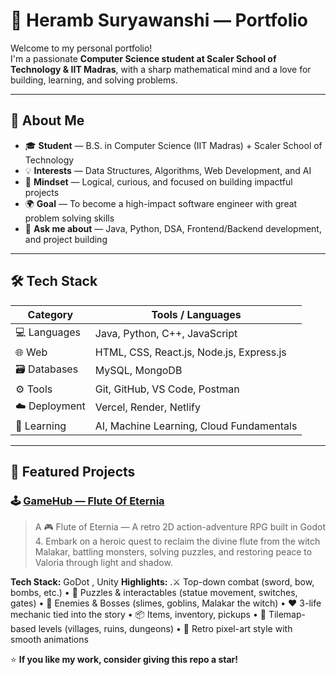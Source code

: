 # 💼 Heramb Suryawanshi — Portfolio

Welcome to my personal portfolio!  
I'm a passionate **Computer Science student at Scaler School of Technology & IIT Madras**, with a sharp mathematical mind and a love for building, learning, and solving problems.

---

## 🚀 About Me

- 🎓 **Student** — B.S. in Computer Science (IIT Madras) + Scaler School of Technology  
- 💡 **Interests** — Data Structures, Algorithms, Web Development, and AI  
- 🧩 **Mindset** — Logical, curious, and focused on building impactful projects  
- 🌍 **Goal** — To become a high-impact software engineer with great problem solving skills
- 💬 **Ask me about** — Java, Python, DSA, Frontend/Backend development, and project building  

---

## 🛠️ Tech Stack

| Category | Tools / Languages |
|-----------|-------------------|
| 💻 Languages | Java, Python, C++, JavaScript |
| 🌐 Web | HTML, CSS, React.js, Node.js, Express.js |
| 🗃️ Databases | MySQL, MongoDB |
| ⚙️ Tools | Git, GitHub, VS Code, Postman |
| ☁️ Deployment | Vercel, Render, Netlify |
| 🧠 Learning | AI, Machine Learning, Cloud Fundamentals |

---

## 🧩 Featured Projects

### 🕹️ [GameHub — Flute Of Eternia]([https://github.com/username/gamehub](https://github.com/suryawanshiheramb11/Game-Devlopment))
> A 🎮 Flute of Eternia — A retro 2D action-adventure RPG built in Godot 4.
>  Embark on a heroic quest to reclaim the divine flute from the witch Malakar, battling monsters, solving puzzles, and restoring peace to Valoria through light and shadow.

**Tech Stack:** GoDot , Unity
**Highlights:** 
.⚔️ Top-down combat (sword, bow, bombs, etc.)
•⁠ ⁠🧩 Puzzles & interactables (statue movement, switches, gates)
•⁠ ⁠👾 Enemies & Bosses (slimes, goblins, Malakar the witch)
•⁠ ⁠❤️ 3-life mechanic tied into the story
•⁠ ⁠📦 Items, inventory, pickups
•⁠ ⁠🏰 Tilemap-based levels (villages, ruins, dungeons)
•⁠ ⁠🎨 Retro pixel-art style with smooth animations

⭐ **If you like my work, consider giving this repo a star!**  
